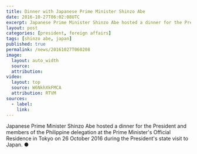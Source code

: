 ```yaml
---
title: Dinner with Japanese Prime Minister Shinzo Abe
date: 2016-10-27T06:02:08UTC
excerpt: Japanese Prime Minister Shinzo Abe hosted a dinner for the President and members of the Philippine delegation at the Prime Minister's Official Residence in Tokyo on 26 October 2016 during the President's state visit to Japan.
layout: post
categories: [president, foreign affairs]
tags: [shinzo abe, japan]
published: true
permalink: /news/20161027T060208
image:
  layout: auto_width
  source: 
  attribution: 
video:
  layout: top
  source: W6NkhXkFMCA
  attribution: RTVM
sources:
  - label:
    link:
---
```


Japanese Prime Minister Shinzo Abe hosted a dinner for the President and members of the Philippine delegation at the Prime Minister's Official Residence in Tokyo on 26 October 2016 during the President's state visit to Japan.
&#x25cf;
